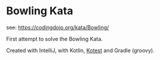 # Bowling Kata

see: https://codingdojo.org/kata/Bowling/

First attempt to solve the Bowling Kata. 

Created with IntelliJ, with Kotlin, [Kotest](https://kotest.io/) and Gradle (groovy).